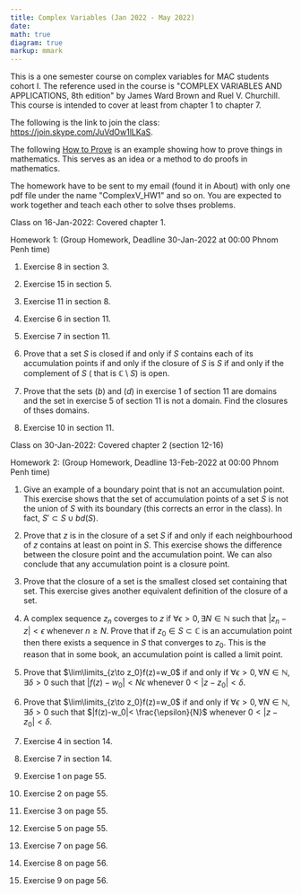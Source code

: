```yaml
---
title: Complex Variables (Jan 2022 - May 2022)
date: 
math: true
diagram: true
markup: mmark
---
```

This is a one semester course on complex variables for MAC students cohort I. The reference used in the course is "COMPLEX VARIABLES AND APPLICATIONS, 8th edition" by James Ward Brown and Ruel V. Churchill. This course is intended to cover at least from chapter 1 to chapter 7.

The following is the link to join the class:
<a href="https://join.skype.com/JuVdOw1lLKaS" target="_blank"> https://join.skype.com/JuVdOw1lLKaS</a>.

The following <a href="https://monyrattanak-math.netlify.app/files/How to prove.pdf" target="_blank"> How to Prove</a> is an example showing how to prove things in mathematics. This serves as an idea or a method to do proofs in mathematics.

The homework have to be sent to my email (found it in About) with only one pdf file under the name "ComplexV_HW1" and so on. You are expected to work together and teach each other to solve thses problems.

Class on 16-Jan-2022: Covered chapter 1.

Homework 1: (Group Homework, Deadline 30-Jan-2022 at 00:00 Phnom Penh time)

1. Exercise 8 in section 3.

2. Exercise 15 in section 5.

3. Exercise 11 in section 8.

4. Exercise 6 in section 11.

5. Exercise 7 in section 11.

6. Prove that a set $S$ is closed if and only if $S$ contains each of its accumulation points if and only if the closure of $S$ is $S$ if and only if the complement of $S$ ( that is $\mathbb{C}\setminus S$) is open.

7. Prove that the sets $(b)$ and $(d)$ in exercise 1 of section 11 are domains and the set in exercise 5 of section 11 is not a domain. Find the closures of thses domains.

8. Exercise 10 in section 11.

Class on 30-Jan-2022: Covered chapter 2 (section 12-16)

Homework 2: (Group Homework, Deadline 13-Feb-2022 at 00:00 Phnom Penh time)

1. Give an example of a boundary point that is not an accumulation point. This exercise shows that the set of accumulation points of a set $S$ is not the union of $S$ with its boundary (this corrects an error in the class). In fact, $S'\subset S\cup bd(S)$.

2. Prove that $z$ is in the closure of a set $S$ if and only if each neighbourhood of $z$ contains at least on point in $S$. This exercise shows the difference between the closure point and the accumulation point. We can also conclude that any accumulation point is a closure point.

3. Prove that the closure of a set is the smallest closed set containing that set. This exercise gives another equivalent definition of the closure of a set.

4. A complex sequence $z_n$ coverges to $z$ if $\forall \epsilon>0,\exists N\in\mathbb{N}$ such that $|z_n -z|< \epsilon$ whenever $n \geq N$. Prove that if $z_0 \in S\subset \mathbb{C}$ is an accumulation point then there exists a sequence in $S$ that converges to $z_0$. This is the reason that in some book, an accumulation point is called a limit point.

5. Prove that $\lim\limits_{z\to z_0}f(z)=w_0$ if and only if $\forall\epsilon>0,\forall N\in \mathbb{N},\exists\delta>0$ such that $|f(z)-w_0|< N\epsilon$ whenever $0<|z-z_0|<\delta$.

6. Prove that $\lim\limits_{z\to z_0}f(z)=w_0$ if and only if $\forall\epsilon>0,\forall N\in \mathbb{N},\exists\delta>0$ such that $|f(z)-w_0|< \frac{\epsilon}{N}$ whenever $0<|z-z_0|<\delta$.

7. Exercise 4 in section 14.

8. Exercise 7 in section 14. 

9. Exercise 1 on page 55.

10. Exercise 2 on page 55.

11. Exercise 3 on page 55.

12. Exercise 5 on page 55.

13. Exercise 7 on page 56.

14. Exercise 8 on page 56.

15. Exercise 9 on page 56.






















